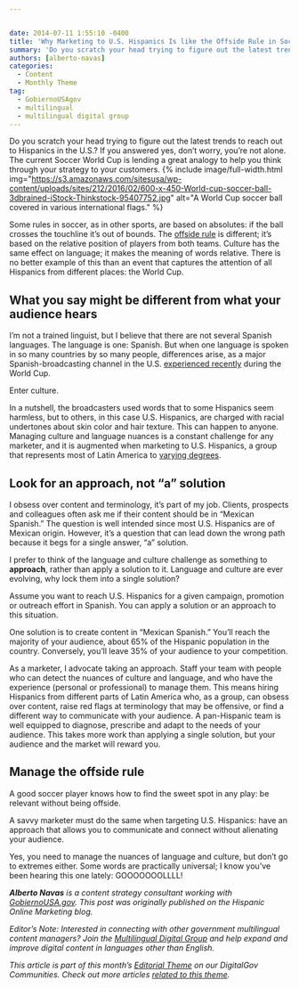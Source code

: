 ```yaml
---


date: 2014-07-11 1:55:10 -0400
title: 'Why Marketing to U.S. Hispanics Is like the Offside Rule in Soccer'
summary: 'Do you scratch your head trying to figure out the latest trends to reach out to Hispanics in the U.S.? If you answered yes, don&amp;#8217;t worry, you&amp;#8217;re not alone. The current Soccer World Cup is lending a great analogy to help you think through your strategy to your customers. Some rules in soccer, as in'
authors: [alberto-navas]
categories:
  - Content
  - Monthly Theme
tag:
  - GobiernoUSAgov
  - multilingual
  - multilingual digital group
---
```


Do you scratch your head trying to figure out the latest trends to reach out to Hispanics in the U.S.? If you answered yes, don&#8217;t worry, you&#8217;re not alone. The current Soccer World Cup is lending a great analogy to help you think through your strategy to your customers. 
{% include image/full-width.html img="https://s3.amazonaws.com/sitesusa/wp-content/uploads/sites/212/2016/02/600-x-450-World-cup-soccer-ball-3dbrained-iStock-Thinkstock-95407752.jpg" alt="A World Cup soccer ball covered in various international flags." %} 

Some rules in soccer, as in other sports, are based on absolutes: if the ball crosses the touchline it’s  out of bounds. The [offside rule](http://en.wikipedia.org/wiki/Offside_%28association_football%29) is different; it’s  based on the relative position of players from both teams. Culture has the same effect on language; it makes the meaning of words relative. There is no better example of this than an event that captures the attention of all Hispanics from different places: the World Cup.

## What you say might be different from what your audience hears

I’m not a trained linguist, but I believe that there are not several Spanish languages. The language is one: Spanish. But when one language is spoken in so many countries by so many people, differences arise, as a major Spanish-broadcasting channel in the U.S. [experienced recently](http://www.pri.org/stories/2014-06-20/univisions-world-cup-spanish-commentary-has-surprised-some-latinos) during the World Cup.

Enter culture.

In a nutshell, the broadcasters used words that to some Hispanics seem harmless, but to others, in this case U.S. Hispanics, are charged with racial undertones about skin color and hair texture. This can happen to anyone. Managing culture and language nuances is a constant challenge for any marketer, and it is augmented when marketing to U.S. Hispanics, a group that represents most of Latin America to [varying degrees](http://www.pewhispanic.org/2013/06/19/diverse-origins-the-nations-14-largest-hispanic-origin-groups/).

## Look for an approach, not “a” solution

I obsess over content and terminology, it’s  part of my job. Clients, prospects and colleagues often ask me if their content should be in “Mexican Spanish.” The question is well intended since most U.S. Hispanics are of Mexican origin. However, it’s  a question that can lead down the wrong path because it begs for a single answer, “a” solution.

I prefer to think of the language and culture challenge as something to **approach**, rather than apply a solution to it. Language and culture are ever evolving, why lock them into a single solution?

Assume you want to reach U.S. Hispanics for a given campaign, promotion or outreach effort in Spanish. You can apply a solution or an approach to this situation.

One solution is to create content in “Mexican Spanish.” You’ll reach the majority of your audience, about 65% of the Hispanic population in the country. Conversely, you’ll leave 35% of your audience to your competition.

As a marketer, I advocate taking an approach. Staff your team with people who can detect the nuances of culture and language, and who have the experience (personal or professional) to manage them. This means hiring Hispanics from different parts of Latin America who, as a group, can obsess over content, raise red flags at terminology that may be offensive, or find a different way to communicate with your audience. A pan-Hispanic team is well equipped to diagnose, prescribe and adapt to the needs of your audience. This takes more work than applying a single solution, but your audience and the market will reward you.

## Manage the offside rule

A good soccer player knows how to find the sweet spot in any play: be relevant without being offside.

A savvy marketer must do the same when targeting U.S. Hispanics: have an approach that allows you to communicate and connect without alienating your audience.

Yes, you need to manage the nuances of language and culture, but don’t go to extremes either. Some words are practically universal; I know you&#8217;ve been hearing this one lately: GOOOOOOOLLLL!

_**Alberto Navas** is a content strategy consultant working with [GobiernoUSA.gov](http://www.usa.gov/gobiernousa/). This post was originally published on the Hispanic Online Marketing blog._

_Editor&#8217;s Note: Interested in connecting with other government multilingual content managers? Join the [Multilingual Digital Group](https://www.WHATEVER/communities/government-multilingual-websites-community/ "Multilingual Digital Group") and help expand and improve digital content in languages other than English._

_This article is part of this month&#8217;s [Editorial Theme](https://www.WHATEVER/join-digitalgov/#guidelines) on our DigitalGov Communities. Check out more articles [related to this theme](https://www.WHATEVER/recent-monthly-themes/ "Recent Monthly Themes")._